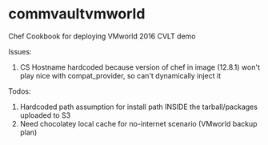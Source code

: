 # commvaultvmworld

Chef Cookbook for deploying VMworld 2016 CVLT demo

Issues:

1. CS Hostname hardcoded because version of chef in image (12.8.1) won't play nice with compat_provider, so can't dynamically inject it

Todos:

1. Hardcoded path assumption for install path INSIDE the tarball/packages uploaded to S3
2. Need chocolatey local cache for no-internet scenario (VMworld backup plan)